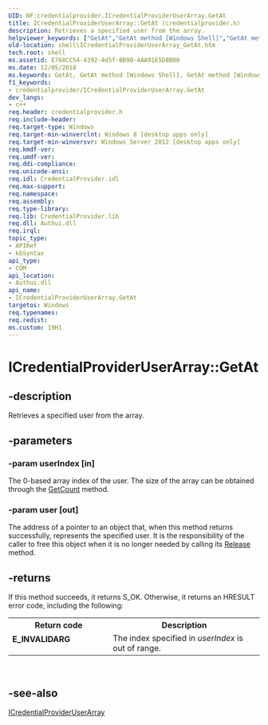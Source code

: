 ```yaml
---
UID: NF:credentialprovider.ICredentialProviderUserArray.GetAt
title: ICredentialProviderUserArray::GetAt (credentialprovider.h)
description: Retrieves a specified user from the array.helpviewer_keywords: ["GetAt","GetAt method [Windows Shell]","GetAt method [Windows Shell]","ICredentialProviderUserArray interface","ICredentialProviderUserArray interface [Windows Shell]","GetAt method","ICredentialProviderUserArray.GetAt","ICredentialProviderUserArray::GetAt","credentialprovider/ICredentialProviderUserArray::GetAt","shell.ICredentialProviderUserArray_GetAt"]
old-location: shell\ICredentialProviderUserArray_GetAt.htm
tech.root: shell
ms.assetid: E768CC54-4392-4d5f-BB90-4AA91E5D8B00
ms.date: 12/05/2018
ms.keywords: GetAt, GetAt method [Windows Shell], GetAt method [Windows Shell],ICredentialProviderUserArray interface, ICredentialProviderUserArray interface [Windows Shell],GetAt method, ICredentialProviderUserArray.GetAt, ICredentialProviderUserArray::GetAt, credentialprovider/ICredentialProviderUserArray::GetAt, shell.ICredentialProviderUserArray_GetAt
f1_keywords:
- credentialprovider/ICredentialProviderUserArray.GetAt
dev_langs:
- c++
req.header: credentialprovider.h
req.include-header: 
req.target-type: Windows
req.target-min-winverclnt: Windows 8 [desktop apps only]
req.target-min-winversvr: Windows Server 2012 [desktop apps only]
req.kmdf-ver: 
req.umdf-ver: 
req.ddi-compliance: 
req.unicode-ansi: 
req.idl: CredentialProvider.idl
req.max-support: 
req.namespace: 
req.assembly: 
req.type-library: 
req.lib: CredentialProvider.lib
req.dll: Authui.dll
req.irql: 
topic_type:
- APIRef
- kbSyntax
api_type:
- COM
api_location:
- Authui.dll
api_name:
- ICredentialProviderUserArray.GetAt
targetos: Windows
req.typenames: 
req.redist: 
ms.custom: 19H1
---
```


# ICredentialProviderUserArray::GetAt


## -description


Retrieves a specified user from the array.


## -parameters




### -param userIndex [in]

The 0-based array index of the user. The size of the array can be obtained through the <a href="https://docs.microsoft.com/windows/desktop/api/credentialprovider/nf-credentialprovider-icredentialprovideruserarray-getcount">GetCount</a> method.


### -param user [out]

The address of a pointer to an object that, when this method returns successfully, represents the specified user. It is the responsibility of the caller to free this object when it is no longer needed by calling its <a href="https://docs.microsoft.com/windows/desktop/api/unknwn/nf-unknwn-iunknown-release">Release</a> method.


## -returns



If this method succeeds, it returns S_OK. Otherwise, it returns an HRESULT error code, including the following:

<table>
<tr>
<th>Return code</th>
<th>Description</th>
</tr>
<tr>
<td width="40%">
<dl>
<dt><b>E_INVALIDARG</b></dt>
</dl>
</td>
<td width="60%">
The index specified in <i>userIndex</i> is out of range.

</td>
</tr>
</table>
 




## -see-also




<a href="https://docs.microsoft.com/windows/desktop/api/credentialprovider/nn-credentialprovider-icredentialprovideruserarray">ICredentialProviderUserArray</a>
 

 

